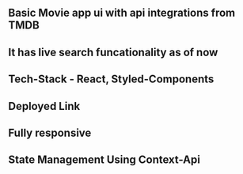 ## Basic Movie app ui with api integrations from TMDB

## It has live search funcationality as of now 

## Tech-Stack - React, Styled-Components

## Deployed Link

## Fully responsive

## State Management Using Context-Api
